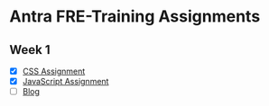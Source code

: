 # Antra FRE-Training Assignments

## Week 1

- [x] [CSS Assignment](./Assignments/Week01/01_CSS%20Assignment/)
- [x] [JavaScript Assignment](Assignments/Week01/02_JavaScript%20Assignment/)
- [ ] [Blog](./Assignments/Week01/03_Blog)
